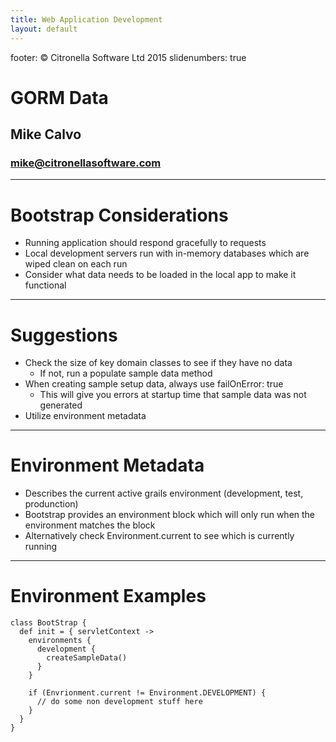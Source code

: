 ```yaml
---
title: Web Application Development
layout: default
---
```

footer: © Citronella Software Ltd 2015
slidenumbers: true

# GORM Data
## Mike Calvo
### mike@citronellasoftware.com

---

# Bootstrap Considerations
- Running application should respond gracefully to requests
- Local development servers run with in-memory databases which are wiped clean on each run
- Consider what data needs to be loaded in the local app to make it functional

---

# Suggestions
- Check the size of key domain classes to see if they have no data
  - If not, run a populate sample data method
- When creating sample setup data, always use failOnError: true
  - This will give you errors at startup time that sample data was not generated
- Utilize environment metadata

---

# Environment Metadata
- Describes the current active grails environment (development, test, produnction)
- Bootstrap provides an environment block which will only run when the environment matches the block
- Alternatively check Environment.current to see which is currently running

---

# Environment Examples
```
class BootStrap {
  def init = { servletContext ->
    environments {
      development {
        createSampleData()
      }
    }

    if (Envrionment.current != Environment.DEVELOPMENT) {
      // do some non development stuff here
    }
  }
}
```
